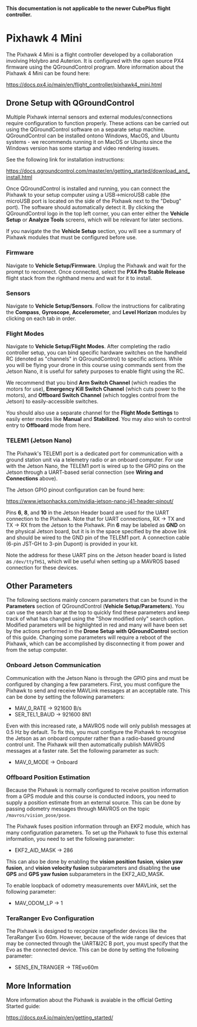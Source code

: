 #### This documentation is not applicable to the newer CubePlus flight controller.

# Pixhawk 4 Mini

The Pixhawk 4 Mini is a flight controller developed by a collaboration involving Holybro and Auterion. It is configured with the open source PX4 firmware using the QGroundControl program. More information about the Pixhawk 4 Mini can be found here:

https://docs.px4.io/main/en/flight_controller/pixhawk4_mini.html

## Drone Setup with QGroundControl

Multiple Pixhawk internal sensors and external modules/connections require configuration to function properly. These actions can be carried out using the QGroundControl software on a separate setup machine. QGroundControl can be installed ontono Windows, MacOS, and Ubuntu systems - we recommends running it on MacOS or Ubuntu since the Windows version has some startup and video rendering issues. 

See the following link for installation instructions:

https://docs.qgroundcontrol.com/master/en/getting_started/download_and_install.html

Once QGroundControl is installed and running, you can connect the Pixhawk to your setup computer using a USB->microUSB cable (the microUSB port is located on the side of the Pixhawk next to the "Debug" port). The software should automatically detect it. By clicking the QGroundControl logo in the top left corner, you can enter either the **Vehicle Setup** or **Analyze Tools** screens, which will be relevant for later sections.

If you navigate the the **Vehicle Setup** section, you will see a summary of Pixhawk modules that must be configured before use.

### Firmware

Navigate to **Vehicle Setup/Firmware**. Unplug the Pixhawk and wait for the prompt to reconnect. Once connected, select the **PX4 Pro Stable Release** flight stack from the righthand menu and wait for it to install.

### Sensors

Navigate to **Vehicle Setup/Sensors**. Follow the instructions for calibrating the **Compass**, **Gyroscope**, **Accelerometer**, and **Level Horizon** modules by clicking on each tab in order.

### Flight Modes

Navigate to **Vehicle Setup/Flight Modes**. After completing the radio controller setup, you can bind specific hardware switches on the handheld RC (denoted as "channels" in QGroundControl) to specific actions. While you will be flying your drone in this course using commands sent from the Jetson Nano, it is useful for safety purposes to enable flight using the RC.

We recommend that you bind **Arm Switch Channel** (which readies the motors for use), **Emergency Kill Switch Channel** (which cuts power to the motors), and **Offboard Switch Channel** (which toggles control from the Jetson) to easily-accessible switches. 

You should also use a separate channel for the **Flight Mode Settings** to easily enter modes like **Manual** and **Stabilized**. You may also wish to control entry to **Offboard** mode from here.

### TELEM1 (Jetson Nano)

The Pixhawk's TELEM1 port is a dedicated port for communication with a ground station unit via a telemetry radio or an onboard computer. For use with the Jetson Nano, the TELEM1 port is wired up to the GPIO pins on the Jetson through a UART-based serial connection (see **Wiring and Connections** above).

The Jetson GPIO pinout configuration can be found here:

https://www.jetsonhacks.com/nvidia-jetson-nano-j41-header-pinout/

Pins **6**, **8**, and **10** in the Jetson Header board are used for the UART connection to the Pixhawk. Note that for UART connections, RX -> TX and TX -> RX from the Jetson to the Pixhawk. Pin **6** may be labeled as **GND** on the physical Jetson board, but it is in the space specified by the above link and should be wired to the GND pin of the TELEM1 port. A connection cable (6-pin JST-GH to 3-pin Dupont) is provided in your kit.

Note the address for these UART pins on the Jetson header board is listed as ``/dev/ttyTHS1``, which will be useful when setting up a MAVROS based connection for these devices.

## Other Parameters

The following sections mainly concern parameters that can be found in the **Parameters** section of QGroundControl (**Vehicle Setup/Parameters**). You can use the search bar at the top to quickly find these parameters and keep track of what has changed using the "Show modified only" search option. Modified parameters will be highlighted in red and many will have been set by the actions performed in the **Drone Setup with QGroundControl** section of this guide. Changing some parameters will require a reboot of the Pixhawk, which can be accomplished by disconnecting it from power and from the setup computer. 

### Onboard Jetson Communication

Communication with the Jetson Nano is through the GPIO pins and must be configured by changing a few parameters. First, you must configure the Pixhawk to send and receive MAVLink messages at an acceptable rate. This can be done by setting the following parameters:

- MAV_0_RATE        -> 921600 B/s
- SER_TEL1_BAUD     -> 921600 8N1

Even with this increased rate, a MAVROS node will only publish messages at 0.5 Hz by default. To fix this, you must configure the Pixhawk to recognise the Jetson as an onboard computer rather than a radio-based ground control unit. The Pixhawk will then automatically publish MAVROS messages at a faster rate. Set the following parameter as such:

- MAV_0_MODE        -> Onboard

### Offboard Position Estimation

Because the Pixhawk is normally configured to receive position information from a GPS module and this course is conducted indoors, you need to supply a position estimate from an external source. This can be done by passing odometry messages through MAVROS on the topic `/mavros/vision_pose/pose`.

The Pixhawk fuses position information through an EKF2 module, which has many configuration parameters. To set up the Pixhawk to fuse this external information, you need to set the following parameter:

- EKF2_AID_MASK     -> 286

This can also be done by enabling the **vision position fusion**, **vision yaw fusion**, and **vision velocity fusion** subparameters and disabling the **use GPS** and **GPS yaw fusion** subparameters in the EKF2_AID_MASK. 

To enable loopback of odometry measurements over MAVLink, set the following parameter:

- MAV_ODOM_LP       -> 1

### TeraRanger Evo Configuration

The Pixhawk is designed to recognize rangefinder devices like the TeraRanger Evo 60m. However, because of the wide range of devices that may be connected through the UART&I2C B port, you must specify that the Evo as the connected device. This can be done by setting the following parameter:

- SENS_EN_TRANGER   -> TREvo60m
  
## More Information

More information about the Pixhawk is avaiable in the official Getting Started guide:

https://docs.px4.io/main/en/getting_started/